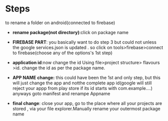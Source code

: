 # Steps

to rename a folder on android(connected to firebase)

- **rename package(not directory)**:click on package name
- **FIREBASE PART**: you basically want to do step 3 but could not unless the google services.json is
  updated . so click on tools>firebase>connect to firebase(choose any of the options's 1st step)
  
- **application id**:now change the id Using file>project structure> flavours >id. change the id as per
  the package name.

- **APP NAME change:** this could have been the 1st and only step, but this will just change the app
 and notthe complete app id(google will still reject your appp from play store if its id starts
 with com.example....)
 anyways goto manifest and renampe Appname

- **final change**: close your app, go to the place where all your projects are stored , via your file
  explorer.Manually rename your outermost package name
